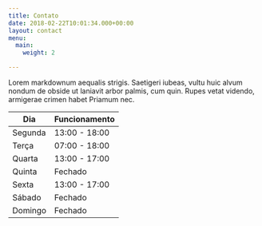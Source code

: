 ```yaml
---
title: Contato
date: 2018-02-22T10:01:34.000+00:00
layout: contact
menu:
  main:
    weight: 2

---
```

Lorem markdownum aequalis strigis. Saetigeri iubeas, vultu huic alvum nondum de obside ut laniavit arbor palmis, cum quin. Rupes vetat videndo, armigerae crimen habet Priamum nec.

| Dia       | Funcionamento   |
| --------- | --------------- |
| Segunda	| 13:00 - 18:00	  |
| Terça     | 07:00 - 18:00   |
| Quarta    | 13:00 - 17:00   |
| Quinta    | Fechado         |
| Sexta     | 13:00 - 17:00   |
| Sábado    | Fechado         |
| Domingo   | Fechado         |